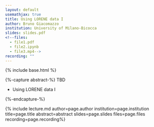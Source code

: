 ```yaml
---
layout: default
usemathjax: true
title: Using LORENE data I
author: Bruno Giacomazzo
institution: University of Milano-Bicocca
slides: slides.pdf
<!--files:
  - file1.pdf
  - file2.ipynb
  - file3.mp4-->
recording: ""
---
```

{% include base.html %}

{%-capture abstract-%}
TBD

* Using LORENE data I


{%-endcapture-%}

{% include lecture.md author=page.author institution=page.institution title=page.title abstract=abstract slides=page.slides files=page.files recording=page.recording%}

